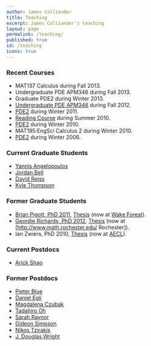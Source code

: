 ```yaml
---
author: James Colliander
title: Teaching
excerpt: James Colliander's teaching
layout: page
permalink: /teaching/
published: true
id: /teaching
icons: true
---
```


### Recent Courses

* MAT137 Calculus during Fall 2013.
* Undergraduate PDE APM346 during Fall 2013.
* Graduate PDE2 during Winter 2013.
* [Undergraduate PDE APM346](http://www.math.toronto.edu/courses/apm346h1/20129/) during Fall 2012.
* [PDE2](http://wiki.math.toronto.edu/TorontoMathWiki/index.php/2011S_MAT1061HS_PDE2) during Winter 2011.
* [Reading Course](http://wiki.math.toronto.edu/TorontoMathWiki/index.php/2010_Summer_Reading_Course) during Summer 2010.
* [PDE2](http://wiki.math.toronto.edu/TorontoMathWiki/index.php/2010S_MAT1061HS_PDE2) during Winter 2010.
* MAT195:EngSci Calculus 2 during Winter 2010.
* [PDE2](http://wiki.math.toronto.edu/TorontoMathWiki/index.php/2006S_MAT1061HS_PDE2) during Winter 2006.

### Current Graduate Students

* [Yannis Angelopoulos](http://www.math.toronto.edu/cms/angelopoulos-ioannis/)
* [Jordan Bell](http://individual.utoronto.ca/jordanbell/)
* [David Reiss](http://www.math.toronto.edu/cms/reiss-david/)
* [Kyle Thompson](http://www.math.toronto.edu/~k3thomps/index.html)

### Former Graduate Students

*	[Brian Pigott, PhD 2011](http://www.math.toronto.edu/bpigott/Brian_Pigott.html), [Thesis](https://tspace.library.utoronto.ca/handle/1807/31899) (now at [Wake Forest](http://www.math.wfu.edu/Faculty/Pigott.html)).
*	[Geordie Richards, PhD 2012](http://www.math.rochester.edu/people/faculty/grichar5/), [Thesis](https://tspace.library.utoronto.ca/handle/1807/32973) (now at [http://www.math.rochester.edu/ Rochester]).
*	Ian Zwiers, PhD 2010, [Thesis](http://www.math.ubc.ca/~zwiers/content/Zwiers-CubicNLSRingBlowup_thesisVersion.pdf) (now at [AECL](http://www.aecl.ca/en/home/default.aspx)).

### Current Postdocs

* [Arick Shao](http://www.math.toronto.edu/cms/shao-chung-tse-arick/)

### Former Postdocs

* [ Pieter Blue](http://www.maths.ed.ac.uk/~pblue/)
* [Daniel Egli](http://www.math.toronto.edu/cms/egli-daniel/ )
* [Magdalena Czubak](http://www.math.binghamton.edu/czubak/research/index.html)
* [Tadahiro Oh](http://www.maths.ed.ac.uk/~toh/)
* [Sarah Raynor](http://users.wfu.edu/raynorsg/)
* [Gideon Simpson](http://drexel.edu/math/contact/facultyDirectory/GideonSimpson/)
* [Nikos Tzirakis](http://www.math.uiuc.edu/~tzirakis/)
* [J. Douglas Wright](http://www.math.drexel.edu/~jdoug/)


